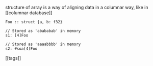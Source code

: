 structure of array is a way of aligning data in a columnar way, like in [[columnar database]]

```odin
Foo :: struct {a, b: f32}

// Stored as 'abababab' in memory
s1: [4]Foo

// Stored as 'aaaabbbb' in memory
s2: #soa[4]Foo
```

[[tags]]